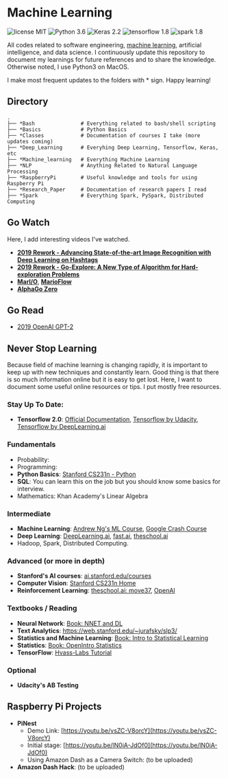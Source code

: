 # Machine Learning

![license MIT](https://img.shields.io/github/license/mashape/apistatus.svg)
![Python 3.6](https://img.shields.io/badge/python-3.6~3.7-blue.svg)
![Keras 2.2](https://img.shields.io/badge/keras-2.2-red.svg)
![tensorflow 1.8](https://img.shields.io/badge/tensorflow-1.8~2.0-orange.svg)
![spark 1.8](https://img.shields.io/badge/spark-2.1~2.3-yellow.svg)

All codes related to software engineering, [machine learning](https://en.wikipedia.org/wiki/Machine_learning), artificial intelligence, and data science. I continuously update this repository to document my learnings for future references and to share the knowledge. Otherwise noted, I use Python3 on MacOS. 

I make most frequent updates to the folders with * sign. Happy learning! 

## Directory

```
.
├── *Bash               # Everything related to bash/shell scripting
├── *Basics             # Python Basics 
├── *Classes            # Documentation of courses I take (more updates coming)
├── *Deep_Learning      # Everyhing Deep Learning, Tensorflow, Keras, etc 
├── *Machine_learning   # Everything Machine Learning
├── *NLP                # Anything Related to Natural Language Processing 
├── *RaspberryPi        # Useful knowledge and tools for using Raspberry Pi
├── *Research_Paper     # Documentation of research papers I read 
├── *Spark              # Everything Spark, PySpark, Distributed Computing
```


## Go Watch 

Here, I add interesting videos I've watched. 

- [**2019 Rework - Advancing State-of-the-art Image Recognition with Deep Learning on Hashtags**](http://videos.re-work.co/videos/1332-advancing-state-of-the-art-image-recognition-with-deep-learning-on-hashtags)
- [**2019 Rework - Go-Explore: A New Type of Algorithm for Hard-exploration Problems**](http://videos.re-work.co/videos/1369-go-explore-a-new-type-of-algorithm-for-hard-exploration-problems)
- [**MarI/O**](https://www.youtube.com/watch?v=qv6UVOQ0F44&t=1s), [**MarioFlow**](https://www.youtube.com/watch?v=Ipi40cb_RsI)
- [**AlphaGo Zero**](https://www.youtube.com/watch?v=tXlM99xPQC8)

## Go Read 

- [2019 OpenAI GPT-2](https://openai.com/blog/better-language-models/)


## Never Stop Learning 

Because field of machine learning is changing rapidly, it is important to keep up with new techniques and constantly learn. Good thing is that there is so much information online but it is easy to get lost. Here, I want to document some useful online resources or tips. I put mostly free resources. 

### Stay Up To Date: 

- **Tensorflow 2.0**: [Official Documentation](https://www.tensorflow.org/alpha), [Tensorflow by Udacity](https://www.udacity.com/course/intro-to-tensorflow-for-deep-learning--ud187?bsft_eid=38c5e74b-2e0e-0d60-26f8-dc6003c91c16&utm_campaign=acq_600_2019-03-06_ud187_launch_na&utm_source=blueshift&utm_medium=email&bsft_clkid=b862e378-12a2-456b-b58c-1729d49705ea&bsft_uid=8d740234-2f19-435f-80c4-9a3739b90bd3&bsft_mid=1fa5e461-21fd-417b-b921-5f7888392741), [Tensorflow by DeepLearning.ai](https://www.coursera.org/learn/introduction-tensorflow#utm_source=email&utm_medium=dl.aiGeneralListCTA&utm_campaign=TFSC1Announcement)


### Fundamentals

- Probability: 
- Programming: 
- **Python Basics**: [Stanford CS231n - Python](http://cs231n.github.io/python-numpy-tutorial/)
- **SQL**: You can learn this on the job but you should know some basics for interview. 
- Mathematics: Khan Academy's Linear Algebra 

### Intermediate

- **Machine Learning**: [Andrew Ng's ML Course](https://www.coursera.org/learn/machine-learning), [Google Crash Course](https://developers.google.com/machine-learning/crash-course/ml-intro) 
- **Deep Learning**: [DeepLearning.ai](https://deeplearning.ai), [fast.ai](https://fast.ai), [theschool.ai](https://theschool.ai)
- Hadoop, Spark, Distributed Computing. 

### Advanced (or more in depth)

- **Stanford's AI courses**: [ai.stanford.edu/courses](http://ai.stanford.edu/courses/)
- **Computer Vision**: [Stanford CS231n Home](http://cs231n.stanford.edu)
- **Reinforcement Learning**: [theschool.ai: move37](https://www.theschool.ai/courses/move-37-course/), [OpenAI](https://gym.openai.com)

### Textbooks / Reading 

- **Neural Network**: [Book: NNET and DL](http://neuralnetworksanddeeplearning.com)
- **Text Analytics**: https://web.stanford.edu/~jurafsky/slp3/
- **Statistics and Machine Learning**: [Book: Intro to Statistical Learning](http://www-bcf.usc.edu/~gareth/ISL/)
- **Statistics**: [Book: OpenIntro Statistics](https://www.openintro.org/stat/textbook.php?stat_book=os)
- **TensorFlow**: [Hvass-Labs Tutorial](https://github.com/Hvass-Labs/TensorFlow-Tutorials)

### Optional

- **Udacity's AB Testing** 

## Raspberry Pi Projects 
- **PiNest**
  - Demo Link: [https://youtu.be/vsZC-V8orcY](https://youtu.be/vsZC-V8orcY)
  - Initial stage: [https://youtu.be/lN0iA-JdOf0](https://youtu.be/lN0iA-JdOf0)
  - Using Amazon Dash as a Camera Switch: (to be uploaded)
- **Amazon Dash Hack**: (to be uploaded)
